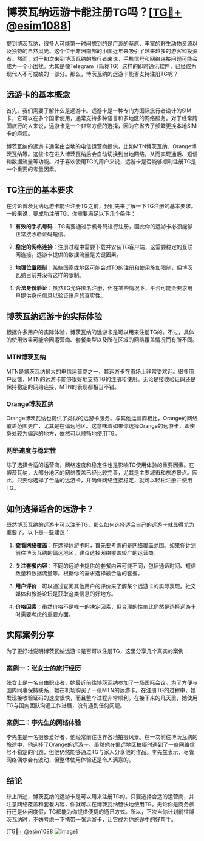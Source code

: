 # 博茨瓦纳远游卡能注册TG吗？[[TG💪+ @esim1088](https://t.me/s/esim1088)]

提到博茨瓦纳，很多人可能第一时间想到的是广袤的草原、丰富的野生动物资源以及独特的自然风光。这个位于非洲南部的小国近年来吸引了越来越多的游客和投资者。然而，对于初次来到博茨瓦纳的旅行者来说，手机信号和网络连接问题可能会成为一个小困扰。尤其是像Telegram（简称TG）这样的即时通讯软件，已经成为现代人不可或缺的一部分。那么，博茨瓦纳的远游卡能否支持注册TG呢？

## 远游卡的基本概念

首先，我们需要了解什么是远游卡。远游卡是一种专门为国际旅行者设计的SIM卡，它可以在多个国家使用，通常支持多种语言和多地区的网络服务。对于经常跨国旅行的人来说，远游卡是一个非常方便的选择，因为它省去了频繁更换本地SIM卡的麻烦。

博茨瓦纳的远游卡通常由当地的电信运营商提供，比如MTN博茨瓦纳、Orange博茨瓦纳等。这些卡在进入博茨瓦纳后会自动切换到当地网络，从而实现通话、短信和数据流量等功能。对于喜欢使用TG的用户来说，远游卡是否能够顺利注册TG是一个重要的考量因素。

## TG注册的基本要求

在讨论博茨瓦纳远游卡能否注册TG之前，我们先来了解一下TG注册的基本要求。一般来说，要成功注册TG，你需要满足以下几个条件：

1. **有效的手机号码**：TG需要通过手机号码进行注册，因此你的远游卡必须能够正常接收验证码短信。
   
2. **稳定的网络连接**：注册过程中需要下载并安装TG客户端，这需要稳定的互联网连接。远游卡提供的数据流量是关键因素。

3. **地理位置限制**：某些国家或地区可能会对TG的注册和使用施加限制，但博茨瓦纳目前并没有这样的限制。

4. **合法身份验证**：虽然TG允许匿名注册，但在某些情况下，平台可能会要求用户提供身份信息以验证账户的真实性。

## 博茨瓦纳远游卡的实际体验

根据许多用户的实际体验，博茨瓦纳的远游卡是可以用来注册TG的。不过，具体的使用效果可能会因运营商、套餐类型以及所在区域的网络覆盖情况而有所不同。

### MTN博茨瓦纳

MTN是博茨瓦纳最大的电信运营商之一，其远游卡在市场上非常受欢迎。很多用户反馈，MTN的远游卡能够很好地支持TG的注册和使用。无论是接收验证码还是保持稳定的网络连接，MTN的表现都相当不错。

### Orange博茨瓦纳

Orange博茨瓦纳也提供了类似的远游卡服务。与其他运营商相比，Orange的网络覆盖范围更广，尤其是在偏远地区。这意味着如果你选择Orange的远游卡，即使身处较为偏远的地方，依然可以顺畅地使用TG。

### 网络速度与稳定性

除了选择合适的运营商，网络速度和稳定性也是影响TG使用体验的重要因素。在博茨瓦纳，大部分地区的网络覆盖已经比较完善，尤其是主要城市和旅游景点。因此，只要你选择了合适的远游卡，并确保网络连接稳定，就可以轻松注册并使用TG。

## 如何选择适合的远游卡？

既然博茨瓦纳的远游卡可以注册TG，那么如何选择适合自己的远游卡就显得尤为重要了。以下是一些建议：

1. **查看网络覆盖**：在选择远游卡时，首先要考虑的是网络覆盖范围。如果你计划前往博茨瓦纳的偏远地区，建议选择网络覆盖较广的运营商。

2. **关注套餐内容**：不同的远游卡提供的套餐内容可能不同，包括通话时间、短信数量和数据流量等。根据你的需求选择最合适的套餐。

3. **用户评价**：可以通过查阅其他用户的评价来了解某个远游卡的实际表现。社交媒体和旅游论坛是获取这类信息的好地方。

4. **价格因素**：虽然价格不是唯一的决定因素，但合理的性价比仍然是选择远游卡时需要考虑的重要方面。

## 实际案例分享

为了更好地说明博茨瓦纳远游卡是否可以注册TG，这里分享几个真实的案例：

### 案例一：张女士的旅行经历

张女士是一名自由职业者，她最近前往博茨瓦纳参加了一场国际会议。为了方便与国内同事保持联系，她在机场购买了一张MTN的远游卡。在注册TG的过程中，她发现接收验证码的速度很快，而且整个过程非常顺利。在接下来的几天里，她使用TG与国内团队沟通工作进展，没有遇到任何问题。

### 案例二：李先生的网络体验

李先生是一名摄影爱好者，他经常前往世界各地拍摄风景。在一次前往博茨瓦纳的旅途中，他选择了Orange的远游卡。虽然他在偏远地区拍摄时遇到了一些网络信号不稳定的问题，但他仍然能够通过TG与家人分享他的作品。李先生表示，尽管网络偶尔会有波动，但整体使用体验还是令人满意的。

## 结论

综上所述，博茨瓦纳的远游卡是可以用来注册TG的。只要选择合适的运营商，并注意网络覆盖和套餐内容，你就可以在博茨瓦纳畅快地使用TG。无论你是商务旅行还是休闲度假，TG都能为你提供便捷的通讯方式。所以，下次当你计划前往博茨瓦纳时，不妨考虑一下携带一张远游卡，让它成为你旅途中的好帮手。

[[TG💪+ @esim1088](https://t.me/s/esim1088) ![Image](https://i.postimg.cc/4NQfJmqS/Snipaste-2025-05-13-00-14-12.png)]